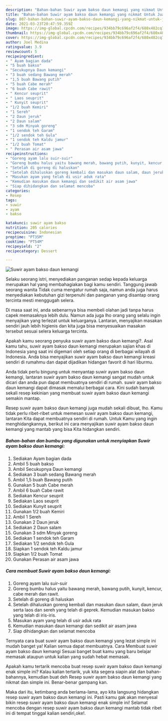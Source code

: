 ```yaml
---
description: "Bahan-bahan Suwir ayam bakso daun kemangi yang nikmat Untuk Jualan"
title: "Bahan-bahan Suwir ayam bakso daun kemangi yang nikmat Untuk Jualan"
slug: 807-bahan-bahan-suwir-ayam-bakso-daun-kemangi-yang-nikmat-untuk-jualan
date: 2021-03-23T20:47:59.359Z
image: https://img-global.cpcdn.com/recipes/934bb79c696af2f4/680x482cq70/suwir-ayam-bakso-daun-kemangi-foto-resep-utama.jpg
thumbnail: https://img-global.cpcdn.com/recipes/934bb79c696af2f4/680x482cq70/suwir-ayam-bakso-daun-kemangi-foto-resep-utama.jpg
cover: https://img-global.cpcdn.com/recipes/934bb79c696af2f4/680x482cq70/suwir-ayam-bakso-daun-kemangi-foto-resep-utama.jpg
author: Joel Medina
ratingvalue: 3.9
reviewcount: 5
recipeingredient:
- " Ayam bagian dada"
- "5 buah bakso"
- "Secukupnya Daun kemangi"
- "3 buah sedang Bawang merah"
- "1,5 buah Bawang putih"
- "5 buah Cabe merah"
- "6 buah Cabe rawit"
- " Kencur seuprit"
- " Laos seuprit"
- " Kunyit seuprit"
- "1/2 buah Kemiri"
- "1 Sereh"
- "2 Daun jeruk"
- "2 Daun salam"
- "3 sdm Minyak goreng"
- "1 sendok teh Garam"
- "1/2 sendok teh Gula"
- "1 sendok teh Kaldu jamur"
- "1/2 buah Tomat"
- " Perasan air asam jawa"
recipeinstructions:
- "Goreng ayam lalu suir-suir"
- "Goreng bumbu halus yaitu bawang merah, bawang putih, kunyit, kencur, cabe merah dan rawit."
- "Setelah di goreng di haluskan"
- "Setelah dihaluskan goreng kembali dan masukan daun salam, daun jeruk serta laos dan sereh yang telah di geprek. Kemudian masukan bakso yang telah di iris-iris."
- "Masukan ayam yang telah di usir aduk rata"
- "Kemudian masukan daun kemangi dan sedikit air asam jawa"
- "Siap dihidangkan dan selamat mencoba"
categories:
- Resep
tags:
- suwir
- ayam
- bakso

katakunci: suwir ayam bakso 
nutrition: 205 calories
recipecuisine: Indonesian
preptime: "PT35M"
cooktime: "PT54M"
recipeyield: "2"
recipecategory: Dessert

---
```



![Suwir ayam bakso daun kemangi](https://img-global.cpcdn.com/recipes/934bb79c696af2f4/680x482cq70/suwir-ayam-bakso-daun-kemangi-foto-resep-utama.jpg)

Selaku seorang istri, menyediakan panganan sedap kepada keluarga merupakan hal yang membahagiakan bagi kamu sendiri. Tanggung jawab seorang  wanita Tidak cuma mengatur rumah saja, namun anda juga harus menyediakan kebutuhan gizi terpenuhi dan panganan yang disantap orang tercinta mesti menggugah selera.

Di masa  saat ini, anda sebenarnya bisa membeli olahan jadi tanpa harus capek memasaknya lebih dulu. Namun ada juga lho orang yang selalu ingin menyajikan yang terlezat untuk keluarganya. Lantaran, menyajikan masakan sendiri jauh lebih higienis dan kita juga bisa menyesuaikan masakan tersebut sesuai selera keluarga tercinta. 



Apakah kamu seorang penyuka suwir ayam bakso daun kemangi?. Asal kamu tahu, suwir ayam bakso daun kemangi merupakan sajian khas di Indonesia yang saat ini digemari oleh setiap orang di berbagai wilayah di Indonesia. Anda bisa menyajikan suwir ayam bakso daun kemangi kreasi sendiri di rumahmu dan dapat dijadikan hidangan favorit di hari liburmu.

Anda tidak perlu bingung untuk menyantap suwir ayam bakso daun kemangi, lantaran suwir ayam bakso daun kemangi sangat mudah untuk dicari dan anda pun dapat membuatnya sendiri di rumah. suwir ayam bakso daun kemangi dapat dimasak memalui berbagai cara. Kini sudah banyak sekali resep kekinian yang membuat suwir ayam bakso daun kemangi semakin mantap.

Resep suwir ayam bakso daun kemangi juga mudah sekali dibuat, lho. Kamu tidak perlu ribet-ribet untuk memesan suwir ayam bakso daun kemangi, lantaran Kita dapat membuatnya sendiri di rumah. Untuk Kamu yang ingin menghidangkannya, berikut ini cara menyajikan suwir ayam bakso daun kemangi yang mantab yang bisa Kita hidangkan sendiri.

<!--inarticleads1-->

##### Bahan-bahan dan bumbu yang digunakan untuk menyiapkan Suwir ayam bakso daun kemangi:

1. Sediakan  Ayam bagian dada
1. Ambil 5 buah bakso
1. Ambil Secukupnya Daun kemangi
1. Sediakan 3 buah sedang Bawang merah
1. Ambil 1,5 buah Bawang putih
1. Gunakan 5 buah Cabe merah
1. Ambil 6 buah Cabe rawit
1. Sediakan  Kencur seuprit
1. Sediakan  Laos seuprit
1. Sediakan  Kunyit seuprit
1. Gunakan 1/2 buah Kemiri
1. Ambil 1 Sereh
1. Gunakan 2 Daun jeruk
1. Sediakan 2 Daun salam
1. Gunakan 3 sdm Minyak goreng
1. Sediakan 1 sendok teh Garam
1. Sediakan 1/2 sendok teh Gula
1. Siapkan 1 sendok teh Kaldu jamur
1. Siapkan 1/2 buah Tomat
1. Gunakan  Perasan air asam jawa




<!--inarticleads2-->

##### Cara membuat Suwir ayam bakso daun kemangi:

1. Goreng ayam lalu suir-suir
1. Goreng bumbu halus yaitu bawang merah, bawang putih, kunyit, kencur, cabe merah dan rawit.
1. Setelah di goreng di haluskan
1. Setelah dihaluskan goreng kembali dan masukan daun salam, daun jeruk serta laos dan sereh yang telah di geprek. Kemudian masukan bakso yang telah di iris-iris.
1. Masukan ayam yang telah di usir aduk rata
1. Kemudian masukan daun kemangi dan sedikit air asam jawa
1. Siap dihidangkan dan selamat mencoba




Ternyata cara buat suwir ayam bakso daun kemangi yang lezat simple ini mudah banget ya! Kalian semua dapat membuatnya. Cara Membuat suwir ayam bakso daun kemangi Sesuai banget buat kamu yang baru belajar memasak ataupun untuk kalian yang sudah hebat memasak.

Apakah kamu tertarik mencoba buat resep suwir ayam bakso daun kemangi enak simple ini? Kalau kalian tertarik, yuk kita segera siapin alat dan bahan-bahannya, kemudian buat deh Resep suwir ayam bakso daun kemangi yang nikmat dan simple ini. Benar-benar gampang kan. 

Maka dari itu, ketimbang anda berlama-lama, ayo kita langsung hidangkan resep suwir ayam bakso daun kemangi ini. Pasti kamu gak akan menyesal bikin resep suwir ayam bakso daun kemangi enak simple ini! Selamat mencoba dengan resep suwir ayam bakso daun kemangi mantab tidak ribet ini di tempat tinggal kalian sendiri,oke!.

